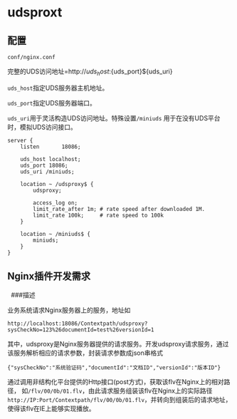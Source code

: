 udsproxt
=======



配置
----

`conf/nginx.conf`

完整的UDS访问地址=http://${uds_host}:${uds_port}${uds_uri}

`uds_host`指定UDS服务器主机地址。

`uds_port`指定UDS服务器端口。

`uds_uri`用于灵活构造UDS访问地址。特殊设置`/miniuds` 用于在没有UDS平台时，模拟UDS访问接口。 


    server {
        listen       18086;

        uds_host localhost;
        uds_port 18086;
        uds_uri /miniuds;

        location ~ /udsproxy$ {
            udsproxy;

            access_log on;
            limit_rate_after 1m; # rate speed after downloaded 1M.
            limit_rate 100k;     # rate speed to 100k
        }

        location ~ /miniuds$ {
            miniuds;
        }
    }



Nginx插件开发需求
-----------------
 
###描述

业务系统请求Nginx服务器上的服务，地址如

    http://localhost:18086/Contextpath/udsproxy?sysCheckNo=123%26documentId=test%26versionId=1
    
其中，udsproxy是Nginx服务器提供的请求服务。开发udsproxy请求服务，通过该服务解析相应的请求参数，封装请求参数成json串格式

    {"sysCheckNo":"系统验证码","documentId":"文档ID","versionId":"版本ID"}

通过调用非结构化平台提供的Http接口(post方式)，获取该flv在Nginx上的相对路径，
如`/flv/00/0b/01.flv`，由此请求服务组装该flv在Nginx上的实际路径
`http://IP:Port/Contextpath/flv/00/0b/01.flv`，并转向到组装后的请求地址，使得该flv在IE上能够实现播放。
